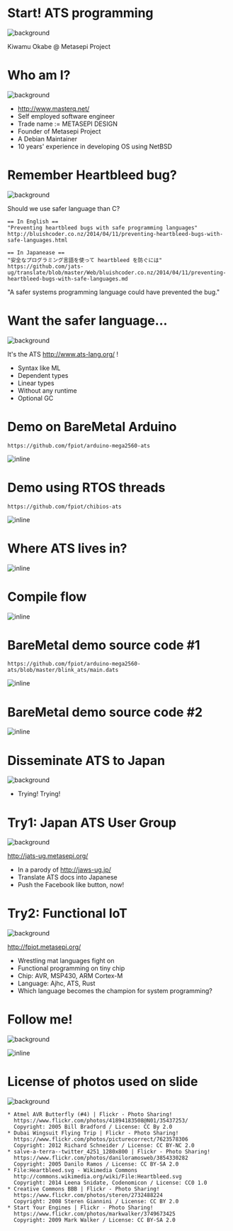 # Start! ATS programming
![background](img/start.png)

Kiwamu Okabe @ Metasepi Project

# Who am I?
![background](img/enjoy.png)

* http://www.masterq.net/
* Self employed software engineer
* Trade name := METASEPI DESIGN
* Founder of Metasepi Project
* A Debian Maintainer
* 10 years' experience in developing OS using NetBSD

# Remember Heartbleed bug?
![background](img/heartbleed.png)

Should we use safer language than C?

~~~
== In English ==
"Preventing heartbleed bugs with safe programming languages"
http://bluishcoder.co.nz/2014/04/11/preventing-heartbleed-bugs-with-safe-languages.html

== In Japanease ==
"安全なプログラミング言語を使って heartbleed を防ぐには"
https://github.com/jats-ug/translate/blob/master/Web/bluishcoder.co.nz/2014/04/11/preventing-heartbleed-bugs-with-safe-languages.md
~~~

"A safer systems programming language could have prevented the bug."

# Want the safer language...
![background](img/ats_hongwei.png)

It's the ATS http://www.ats-lang.org/ !

* Syntax like ML
* Dependent types
* Linear types
* Without any runtime
* Optional GC

# Demo on BareMetal Arduino

~~~
https://github.com/fpiot/arduino-mega2560-ats
~~~

![inline](draw/demo_BareMetal.png)

# Demo using RTOS threads

~~~
https://github.com/fpiot/chibios-ats
~~~

![inline](draw/demo_rtos.png)

# Where ATS lives in?

![inline](draw/where.png)

# Compile flow

![inline](draw/flow.png)

# BareMetal demo source code #1

~~~
https://github.com/fpiot/arduino-mega2560-ats/blob/master/blink_ats/main.dats
~~~

![inline](img/demo_code1.png)

# BareMetal demo source code #2

![inline](img/demo_code2.png)

# Disseminate ATS to Japan
![background](img/wingsuit.png)

* Trying! Trying!

# Try1: Japan ATS User Group
![background](img/jats-ug_like.png)

http://jats-ug.metasepi.org/

* In a parody of http://jaws-ug.jp/
* Translate ATS docs into Japanese
* Push the Facebook like button, now!

# Try2: Functional IoT
![background](img/make_avr.png)

http://fpiot.metasepi.org/

* Wrestling mat languages fight on
* Functional programming on tiny chip
* Chip: AVR, MSP430, ARM Cortex-M
* Language: Ajhc, ATS, Rust
* Which language becomes the champion for system programming?

# Follow me!
![background](img/twitter.png)

![inline](img/twitter_jats-ug.png)

# License of photos used on slide
![background](img/love_cc.png)

```
* Atmel AVR Butterfly (#4) | Flickr - Photo Sharing!
  https://www.flickr.com/photos/41894183508@N01/35437253/
  Copyright: 2005 Bill Bradford / License: CC By 2.0
* Dubai Wingsuit Flying Trip | Flickr - Photo Sharing!
  https://www.flickr.com/photos/picturecorrect/7623578306
  Copyright: 2012 Richard Schneider / License: CC BY-NC 2.0
* salve-a-terra--twitter_4251_1280x800 | Flickr - Photo Sharing!
  https://www.flickr.com/photos/daniloramosweb/3854330282
  Copyright: 2005 Danilo Ramos / License: CC BY-SA 2.0
* File:Heartbleed.svg - Wikimedia Commons
  http://commons.wikimedia.org/wiki/File:Heartbleed.svg
  Copyright: 2014 Leena Snidate, Codenomicon / License: CC0 1.0
* Creative Commons BBB | Flickr - Photo Sharing!
  https://www.flickr.com/photos/steren/2732488224
  Copyright: 2008 Steren Giannini / License: CC BY 2.0
* Start Your Engines | Flickr - Photo Sharing!
  https://www.flickr.com/photos/markwalker/3749673425
  Copyright: 2009 Mark Walker / License: CC BY-SA 2.0
```
